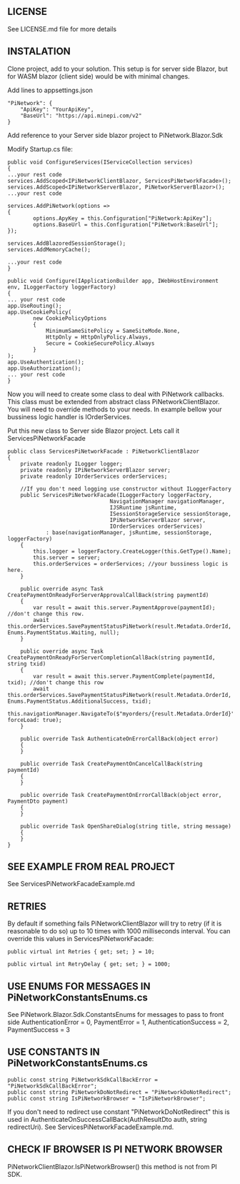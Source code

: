 ﻿## LICENSE
See LICENSE.md file for more details

## INSTALATION

Clone project, add to your solution.
This setup is for server side Blazor, but for WASM blazor (client side) would be with minimal changes.

Add lines to appsettings.json

    "PiNetwork": {
        "ApiKey": "YourApiKey",
        "BaseUrl": "https://api.minepi.com/v2"
    }


Add reference to your Server side blazor project to PiNetwork.Blazor.Sdk

Modify Startup.cs file:

    public void ConfigureServices(IServiceCollection services)
    {
    ...your rest code
    services.AddScoped<IPiNetworkClientBlazor, ServicesPiNetworkFacade>();
    services.AddScoped<IPiNetworkServerBlazor, PiNetworkServerBlazor>();
    ...your rest code

    services.AddPiNetwork(options =>
    {
            options.ApyKey = this.Configuration["PiNetwork:ApiKey"];
            options.BaseUrl = this.Configuration["PiNetwork:BaseUrl"];
    });

    services.AddBlazoredSessionStorage();
    services.AddMemoryCache();

    ...your rest code
    }

    public void Configure(IApplicationBuilder app, IWebHostEnvironment env, ILoggerFactory loggerFactory)
    {
    ... your rest code
    app.UseRouting();
    app.UseCookiePolicy(
            new CookiePolicyOptions
            {
                MinimumSameSitePolicy = SameSiteMode.None,
                HttpOnly = HttpOnlyPolicy.Always,
                Secure = CookieSecurePolicy.Always
            }
    );
    app.UseAuthentication();
    app.UseAuthorization();
    ... your rest code
    }

Now you will need to create some class to deal with PiNetwork callbacks. This class must be extended from abstract class PiNetworkClientBlazor. You will need to override methods to your needs. In example bellow your bussiness logic handler is IOrderServices.

Put this new class to Server side Blazor project. Lets call it ServicesPiNetworkFacade

    public class ServicesPiNetworkFacade : PiNetworkClientBlazor
    {
        private readonly ILogger logger;
        private readonly IPiNetworkServerBlazor server;
        private readonly IOrderServices orderServices;
        
        //If you don't need logging use constructor without ILoggerFactory
        public ServicesPiNetworkFacade(ILoggerFactory loggerFactory,
                                    NavigationManager navigationManager,
                                    IJSRuntime jsRuntime,
                                    ISessionStorageService sessionStorage,
                                    IPiNetworkServerBlazor server,
                                    IOrderServices orderServices)
                : base(navigationManager, jsRuntime, sessionStorage, loggerFactory)
        {
            this.logger = loggerFactory.CreateLogger(this.GetType().Name);
            this.server = server;
            this.orderServices = orderServices; //your bussiness logic is here.
        }

        public override async Task CreatePaymentOnReadyForServerApprovalCallBack(string paymentId)
        {
            var result = await this.server.PaymentApprove(paymentId); //don't change this row.
            await this.orderServices.SavePaymentStatusPiNetwork(result.Metadata.OrderId, Enums.PaymentStatus.Waiting, null);
        }

        public override async Task CreatePaymentOnReadyForServerCompletionCallBack(string paymentId, string txid)
        {
            var result = await this.server.PaymentComplete(paymentId, txid); //don't change this row
            await this.orderServices.SavePaymentStatusPiNetwork(result.Metadata.OrderId, Enums.PaymentStatus.AdditionalSuccess, txid);
            this.navigationManager.NavigateTo($"myorders/{result.Metadata.OrderId}", forceLoad: true);
        }

        public override Task AuthenticateOnErrorCallBack(object error)
        {
        }

        public override Task CreatePaymentOnCancelCallBack(string paymentId)
        {
        }

        public override Task CreatePaymentOnErrorCallBack(object error, PaymentDto payment)
        {
        }

        public override Task OpenShareDialog(string title, string message)
        {
        }
    }

## SEE EXAMPLE FROM REAL PROJECT
See ServicesPiNetworkFacadeExample.md

## RETRIES
By default if something fails PiNetworkClientBlazor will try to retry (if it is reasonable to do so) up to 10 times with 1000 milliseconds interval.
You can override this values in ServicesPiNetworkFacade:

    public virtual int Retries { get; set; } = 10;

    public virtual int RetryDelay { get; set; } = 1000;

## USE ENUMS FOR MESSAGES IN PiNetworkConstantsEnums.cs
See PiNetwork.Blazor.Sdk.ConstantsEnums for messages to pass to front side
    AuthenticationError = 0,
    PaymentError = 1,
    AuthenticationSuccess = 2,
    PaymentSuccess = 3


## USE CONSTANTS IN PiNetworkConstantsEnums.cs
    public const string PiNetworkSdkCallBackError = "PiNetworkSdkCallBackError";
    public const string PiNetworkDoNotRedirect = "PiNetworkDoNotRedirect";
    public const string IsPiNetworkBrowser = "IsPiNetworkBrowser";

If you don't need to redirect use constant "PiNetworkDoNotRedirect" this is used in AuthenticateOnSuccessCallBack(AuthResultDto auth, string redirectUri).
See ServicesPiNetworkFacadeExample.md.

## CHECK IF BROWSER IS PI NETWORK BROWSER
PiNetworkClientBlazor.IsPiNetworkBrowser() this method is not from PI SDK.




